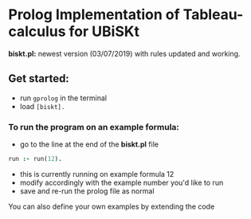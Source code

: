 # Prolog Implementation of Tableau-calculus for UBiSKt  

**biskt.pl:** newest version (03/07/2019) with rules updated and working. 

## Get started:

- run `gprolog` in the terminal
- load `[biskt].`

### To run the program on an example formula:
- go to the line at the end of the **biskt.pl** file
```prolog
run :- run(12).
```
- this is currently running on example formula 12
- modify accordingly with the example number you'd like to run
- save and re-run the prolog file as normal

You can also define your own examples by extending the code
